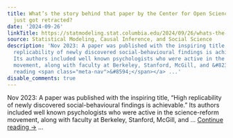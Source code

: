 ```yaml
---
title: What’s the story behind that paper by the Center for Open Science team that
  just got retracted?
date: '2024-09-26'
linkTitle: https://statmodeling.stat.columbia.edu/2024/09/26/whats-the-story-behind-that-paper-by-the-center-for-open-science-team-that-just-got-retracted/
source: Statistical Modeling, Causal Inference, and Social Science
description: 'Nov 2023: A paper was published with the inspiring title, &#8220;High
  replicability of newly discovered social-behavioural findings is achievable.&#8221;
  Its authors included well known psychologists who were active in the science-reform
  movement, along with faculty at Berkeley, Stanford, McGill, and &#8230; <a href="https://statmodeling.stat.columbia.edu/2024/09/26/whats-the-story-behind-that-paper-by-the-center-for-open-science-team-that-just-got-retracted/">Continue
  reading <span class="meta-nav">&#8594;</span></a> ...'
disable_comments: true
---
```

Nov 2023: A paper was published with the inspiring title, &#8220;High replicability of newly discovered social-behavioural findings is achievable.&#8221; Its authors included well known psychologists who were active in the science-reform movement, along with faculty at Berkeley, Stanford, McGill, and &#8230; <a href="https://statmodeling.stat.columbia.edu/2024/09/26/whats-the-story-behind-that-paper-by-the-center-for-open-science-team-that-just-got-retracted/">Continue reading <span class="meta-nav">&#8594;</span></a> ...